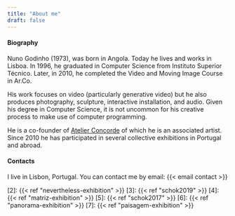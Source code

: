 ```yaml
---
title: "About me"
draft: false
---
```


#### Biography

Nuno Godinho (1973), was born in Angola. Today he lives and works in Lisboa. In 1996, he graduated in Computer Science from Instituto Superior Técnico. Later, in 2010, he completed the Video and Moving Image Course in Ar.Co.

His work focuses on video (particularly generative video) but he also produces photography, sculpture, interactive installation, and audio. Given his degree in Computer Science, it is not uncommon for his creative process to make use of computer programming.

He is a co-founder of [Atelier Concorde][1] of which he is an associated artist. Since 2010 he has participated in several collective exhibitions in Portugal and abroad.

#### Contacts

I live in Lisbon, Portugal. You can contact me by email: {{< email contact >}}

[1]: https://atelierconcorde.org
[2]: {{< ref "nevertheless-exhibition" >}}
[3]: {{< ref "schok2019" >}}
[4]: {{< ref "matriz-exhibition" >}}
[5]: {{< ref "schok2017" >}}
[6]: {{< ref "panorama-exhibition" >}}
[7]: {{< ref "paisagem-exhibition" >}}
